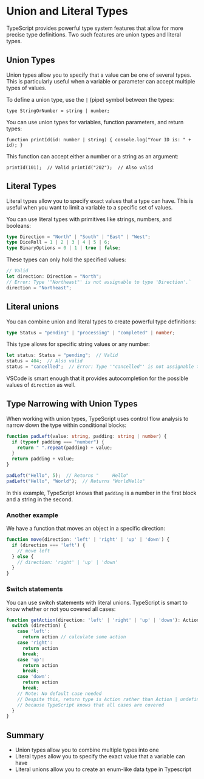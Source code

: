 # Union and Literal Types

TypeScript provides powerful type system features that allow for more precise type definitions. Two such features are union types and literal types.

## Union Types

Union types allow you to specify that a value can be one of several types. This is particularly useful when a variable or parameter can accept multiple types of values.

To define a union type, use the `|` (pipe) symbol between the types:

`type StringOrNumber = string | number;`

You can use union types for variables, function parameters, and return types:

`function printId(id: number | string) {
  console.log("Your ID is: " + id);
}`

This function can accept either a number or a string as an argument:

`printId(101);  // Valid
printId("202");  // Also valid`

## Literal Types

Literal types allow you to specify exact values that a type can have. This is useful when you want to limit a variable to a specific set of values.

You can use literal types with primitives like strings, numbers, and booleans:

```ts
type Direction = "North" | "South" | "East" | "West";
type DiceRoll = 1 | 2 | 3 | 4 | 5 | 6;
type BinaryOptions = 0 | 1 | true | false;
```

These types can only hold the specified values:

```ts
// Valid
let direction: Direction = "North"; 
// Error: Type '"Northeast"' is not assignable to type 'Direction'.`
direction = "Northeast"; 
```

## Literal unions

You can combine union and literal types to create powerful type definitions:

```ts
type Status = "pending" | "processing" | "completed" | number;
```

This type allows for specific string values or any number:

```ts
let status: Status = "pending";  // Valid
status = 404;  // Also valid
status = "cancelled";  // Error: Type '"cancelled"' is not assignable to type 'Status'.`
```

VSCode is smart enough that it provides autocompletion for the possible values of `direction` as well.

## Type Narrowing with Union Types

When working with union types, TypeScript uses control flow analysis to narrow down the type within conditional blocks:

```ts
function padLeft(value: string, padding: string | number) {
  if (typeof padding === "number") {
    return " ".repeat(padding) + value;
  }
  return padding + value;
}

padLeft("Hello", 5);  // Returns "     Hello"
padLeft("Hello", "World");  // Returns "WorldHello"
```

In this example, TypeScript knows that `padding` is a number in the first block and a string in the second.

### Another example

We have a function that moves an object in a specific direction:

```ts
function move(direction: 'left' | 'right' | 'up' | 'down') {
  if (direction === 'left') {
    // move left
  } else {
    // direction: 'right' | 'up' | 'down'
  }
}
```

### Switch statements

You can use switch statements with literal unions. TypeScript is smart to know whether or not you covered all cases:

```ts
function getAction(direction: 'left' | 'right' | 'up' | 'down'): Action {
  switch (direction) {
    case 'left':
      return action // calculate some action
    case 'right':
      return action
      break;
    case 'up':
      return action
      break;
    case 'down':
      return action
      break;
    // Note: No default case needed
    // Despite this, return type is Action rather than Action | undefined
    // because TypeScript knows that all cases are covered
  }
}
```

## Summary

- Union types allow you to combine multiple types into one
- Literal types allow you to specify the exact value that a variable can have
- Literal unions allow you to create an enum-like data type in Typescript
